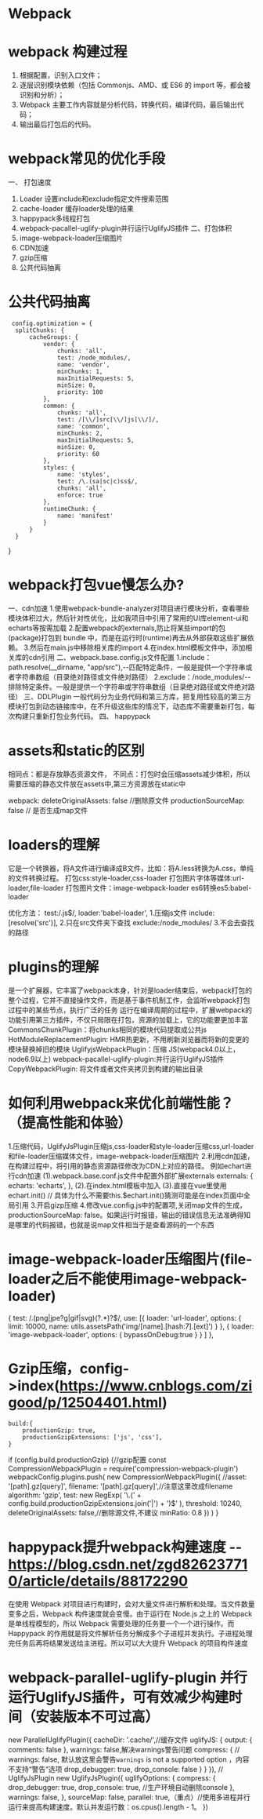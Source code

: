 # Webpack

# webpack 构建过程
1. 根据配置，识别入口文件；
2. 逐层识别模块依赖（包括 Commonjs、AMD、或 ES6 的 import 等，都会被识别和分析）；
3. Webpack 主要工作内容就是分析代码，转换代码，编译代码，最后输出代码；
4. 输出最后打包后的代码。

# webpack常见的优化手段
一、 打包速度
1. Loader 设置include和exclude指定文件搜索范围
2. cache-loader 缓存loader处理的结果
3. happypack多线程打包
4. webpack-pacallel-uglify-plugin并行运行UglifyJS插件
二、打包体积
1. image-webpack-loader压缩图片
2. CDN加速
3. gzip压缩
4. 公共代码抽离

 # 公共代码抽离
     config.optimization = {
      splitChunks: {
          cacheGroups: {
              vendor: {
                  chunks: 'all',
                  test: /node_modules/,
                  name: 'vendor',
                  minChunks: 1,
                  maxInitialRequests: 5,
                  minSize: 0,
                  priority: 100
              },
              common: {
                  chunks: 'all',
                  test: /[\\/]src[\\/]js[\\/]/,
                  name: 'common',
                  minChunks: 2,
                  maxInitialRequests: 5,
                  minSize: 0,
                  priority: 60
              },
              styles: {
                  name: 'styles',
                  test: /\.(sa|sc|c)ss$/,
                  chunks: 'all',
                  enforce: true
              },
              runtimeChunk: {
                  name: 'manifest'
              }
          }
      }
  }

# webpack打包vue慢怎么办?
一、cdn加速
    1.使用webpack-bundle-analyzer对项目进行模块分析，查看哪些模块体积过大，然后针对性优化，比如我项目中引用了常用的UI库element-ui和echarts等按需加载
    2.配置webpack的externals,防止将某些import的包(package)打包到 bundle 中，而是在运行时(runtime)再去从外部获取这些扩展依赖。
    3.然后在main.js中移除相关库的import
    4.在index.html模板文件中，添加相关库的cdn引用
二、webpack.base.config.js文件配置
    1.include：path.resolve(__dirname, "app/src"),--匹配特定条件，一般是提供一个字符串或者字符串数组（目录绝对路径或文件绝对路径）
    2.exclude：/node_modules/--排除特定条件。一般是提供一个字符串或字符串数组（目录绝对路径或文件绝对路径）
三、DDLPlugin
    一般代码分为业务代码和第三方库，把复用性较高的第三方模块打包到动态链接库中，在不升级这些库的情况下，动态库不需要重新打包，每次构建只重新打包业务代码。
四、 happypack

# assets和static的区别
相同点：都是存放静态资源文件，
不同点：打包时会压缩assets减少体积，所以需要压缩的静态文件放在assets中,第三方资源放在static中

webpack:
deleteOriginalAssets: false //删除原文件
  productionSourceMap: false // 是否生成map文件
# loaders的理解
它是一个转换器，将A文件进行编译成B文件，比如：将A.less转换为A.css，单纯的文件转换过程。
打包css:style-loader,css-loader
打包图片字体等媒体:url-loader,file-loader
打包图片文件：image-webpack-loader
es6转换es5:babel-loader

优化方法：
    test:/\.js$/,
    loader:'babel-loader',     1.压缩js文件
    include:[resolve('src')],  2.只在src文件夹下查找
    exclude:/node_modules/      3.不会去查找的路径

# plugins的理解
是一个扩展器，它丰富了webpack本身，针对是loader结束后，webpack打包的整个过程，它并不直接操作文件，而是基于事件机制工作，会监听webpack打包过程中的某些节点，执行广泛的任务
运行在编译周期的过程中，扩展webpack的功能引用第三方插件，不仅只局限在打包，资源的加载上，它的功能要更加丰富
CommonsChunkPlugin：将chunks相同的模块代码提取成公共js
HotModuleReplacementPlugin: HMR热更新，不用刷新浏览器而将新的变更的模块替换掉旧的模块
UglifyjsWebpackPlugin：压缩 JS(webpack4.0以上，node6.9以上)
webpack-pacallel-uglify-plugin:并行运行UglifyJS插件
CopyWebpackPlugin: 将文件或者文件夹拷贝到构建的输出目录


# 如何利用webpack来优化前端性能？（提高性能和体验）
1.压缩代码，UglifyJsPlugin压缩js,css-loader和style-loader压缩css,url-loader和file-loader压缩媒体文件，image-webpack-loader压缩图片
2.利用cdn加速，在构建过程中，将引用的静态资源路径修改为CDN上对应的路径。
例如echart进行cdn加速
    (1).webpack.base.conf.js文件中配置外部扩展externals 
        externals: {
            echarts: 'echarts',
        },
    (2).在index.html模板中加入 
    <script src="https://cdn.bootcss.com/echarts/4.2.1-rc1/echarts.in.s"></script>
    (3).直接在vue里使用echart.init() // 具体为什么不需要this.$echart.init()猜测可能是在index页面中全局引用
3.开启gizp压缩
4.修改vue.config.js中的配置项,关闭map文件的生成，productionSourceMap: false。如果运行时报错，输出的错误信息无法准确得知是哪里的代码报错，也就是说map文件相当于是查看源码的一个东西
# image-webpack-loader压缩图片(file-loader之后不能使用image-webpack-loader)
  {
        test: /\.(png|jpe?g|gif|svg)(\?.*)?$/,
        use: [{
          loader: 'url-loader',
          options: {
            limit: 10000,
            name: utils.assetsPath('img/[name].[hash:7].[ext]')
          }
        },
        {
          loader: 'image-webpack-loader',
          options: {
            bypassOnDebug:true
          }
        }
        ]
      },
# Gzip压缩，config->index(https://www.cnblogs.com/zigood/p/12504401.html)
    build:{
        productionGzip: true,
        productionGzipExtensions: ['js', 'css'],
    }

  if (config.build.productionGzip) {//gzip配置
    const CompressionWebpackPlugin = require('compression-webpack-plugin')
    webpackConfig.plugins.push(
      new CompressionWebpackPlugin({
        //asset: '[path].gz[query]',
        filename: '[path].gz[query]',//注意这里改成filename
        algorithm: 'gzip',
        test: new RegExp(
          '\\.(' +
          config.build.productionGzipExtensions.join('|') +
          ')$'
        ),
        threshold: 10240,
        deleteOriginalAssets: false,//删除源文件,不建议
        minRatio: 0.8
      })
    )
  }
# happypack提升webpack构建速度 --https://blog.csdn.net/zgd826237710/article/details/88172290
在使用 Webpack 对项目进行构建时，会对大量文件进行解析和处理。当文件数量变多之后，Webpack 构件速度就会变慢。由于运行在 Node.js 之上的 Webpack 是单线程模型的，所以 Webpack 需要处理的任务要一个一个进行操作。而 Happypack 的作用就是将文件解析任务分解成多个子进程并发执行。子进程处理完任务后再将结果发送给主进程。所以可以大大提升 Webpack 的项目构件速度

# webpack-parallel-uglify-plugin 并行运行UglifyJS插件，可有效减少构建时间（安装版本不可过高）
  new ParallelUglifyPlugin({
      cacheDir: '.cache/',//缓存文件
      uglifyJS: {
        output: {
          comments: false
        },
        warnings: false,解决warnings警告问题
        compress: {
          // warnings: false, 默认放这里会警告`warnings` is not a supported option  ，内容不支持“警告”选项
          drop_debugger: true,
          drop_console: false
        }
      }
    }),
    // UglifyJsPlugin
new UglifyJsPlugin({
        uglifyOptions: {
            compress: {
                drop_debugger: true,
                drop_console: true,  //生产环境自动删除console
            },
            warnings: false,
        },
        sourceMap: false,
        parallel: true,（重点）//使用多进程并行运行来提高构建速度。默认并发运行数：os.cpus().length - 1。
    })
